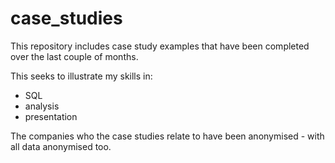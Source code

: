 # case_studies

This repository includes case study examples that have been completed over the last couple of months. 

This seeks to illustrate my skills in:
- SQL 
- analysis
- presentation

The companies who the case studies relate to have been anonymised - with all data anonymised too. 